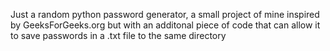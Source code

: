 Just a random python password generator, a small project of mine inspired by GeeksForGeeks.org but with an additonal piece of code that can allow it to save passwords in a .txt file to the same directory
